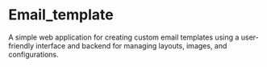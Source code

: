 # Email_template
A simple web application for creating custom email templates using a user-friendly interface and backend for managing layouts, images, and configurations.
